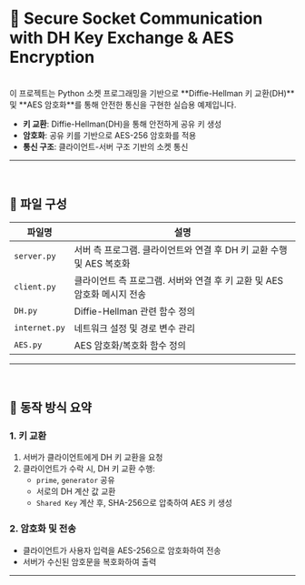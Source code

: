 # 🔐 Secure Socket Communication with DH Key Exchange & AES Encryption

<br>
이 프로젝트는 Python 소켓 프로그래밍을 기반으로 **Diffie-Hellman 키 교환(DH)** 및 **AES 암호화**를 통해 안전한 통신을 구현한 실습용 예제입니다.

- **키 교환**: Diffie-Hellman(DH)을 통해 안전하게 공유 키 생성  
- **암호화**: 공유 키를 기반으로 AES-256 암호화를 적용  
- **통신 구조**: 클라이언트-서버 구조 기반의 소켓 통신  

---
<br>

## 📁 파일 구성

| 파일명        | 설명 |
|---------------|------|
| `server.py`   | 서버 측 프로그램. 클라이언트와 연결 후 DH 키 교환 수행 및 AES 복호화 |
| `client.py`   | 클라이언트 측 프로그램. 서버와 연결 후 키 교환 및 AES 암호화 메시지 전송 |
| `DH.py`       | Diffie-Hellman 관련 함수 정의 |
| `internet.py` | 네트워크 설정 및 경로 변수 관리 |
| `AES.py`      | AES 암호화/복호화 함수 정의 |

---

<br>

## 🔄 동작 방식 요약
### 1. 키 교환
1. 서버가 클라이언트에게 DH 키 교환을 요청
2. 클라이언트가 수락 시, DH 키 교환 수행:
   - `prime`, `generator` 공유
   - 서로의 DH 계산 값 교환
   - `Shared Key` 계산 후, SHA-256으로 압축하여 AES 키 생성
### 2. 암호화 및 전송
- 클라이언트가 사용자 입력을 AES-256으로 암호화하여 전송
- 서버가 수신된 암호문을 복호화하여 출력

---

